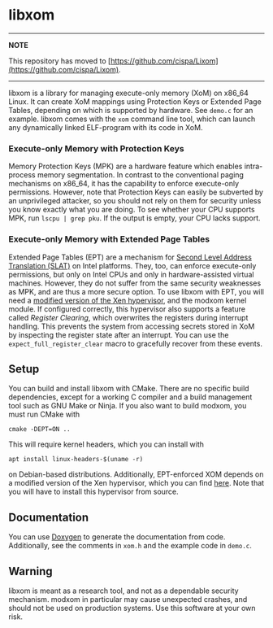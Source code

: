 # libxom

---
**NOTE**

This repository has moved to [https://github.com/cispa/Lixom](https://github.com/cispa/Lixom).

---

libxom is a library for managing execute-only memory (XoM) on x86_64 Linux.
It can create XoM mappings using Protection Keys or Extended Page Tables,
depending on which is supported by hardware.
See `demo.c` for an example. libxom comes with the `xom` command line tool,
which can launch any dynamically linked ELF-program with its code in XoM.

### Execute-only Memory with Protection Keys

Memory Protection Keys (MPK) are a hardware feature which enables intra-process
memory segmentation. In contrast to the conventional paging mechanisms on x86_64, it has the capability to
enforce execute-only permissions. However, note that Protection Keys can easily be subverted by an unprivileged attacker,
so you should not rely on them for security unless you know exactly what you are doing. To see whether your CPU
supports MPK, run `lscpu | grep pku`. If the output is empty, your CPU lacks support.

### Execute-only Memory with Extended Page Tables

Extended Page Tables (EPT) are a mechanism for [Second Level Address Translation (SLAT)](https://en.wikipedia.org/wiki/Second_Level_Address_Translation)
on Intel platforms. They, too, can enforce execute-only permissions, but only on Intel CPUs and only in
hardware-assisted virtual machines. However, they do not suffer from the same security weaknesses as MPK,
and are thus a more secure option. To use libxom with EPT, you will need a [modified version of the Xen hypervisor](https://github.com/tristan-hornetz/xen.git),
and the modxom kernel module. If configured correctly, this hypervisor also supports a feature called
_Register Clearing_, which overwrites the registers during interrupt handling.
This prevents the system from accessing secrets stored in XoM by inspecting the register state after an interrupt.
You can use the `expect_full_register_clear` macro to gracefully recover from these events.


## Setup

You can build and install libxom with CMake. There are no specific build dependencies, except for a working C compiler
and a build management tool such as GNU Make or Ninja.
If you also want to build modxom, you must run CMake with
```shell
cmake -DEPT=ON ..
```
This will require kernel headers, which you can install with
```shell
apt install linux-headers-$(uname -r)
```
on Debian-based distributions.
Additionally, EPT-enforced XOM depends on a 
modified version of the Xen hypervisor, which you can find [here](https://github.com/tristan-hornetz/xen.git).
Note that you will have to install this hypervisor from source.

## Documentation

You can use [Doxygen](https://www.doxygen.nl/) to generate the documentation from code. 
Additionally, see the comments in `xom.h` and the example code in `demo.c`.

## Warning

libxom is meant as a research tool, and not as a dependable security mechanism. modxom in particular
may cause unexpected crashes, and should not be used on production systems. Use this software at your own risk.
